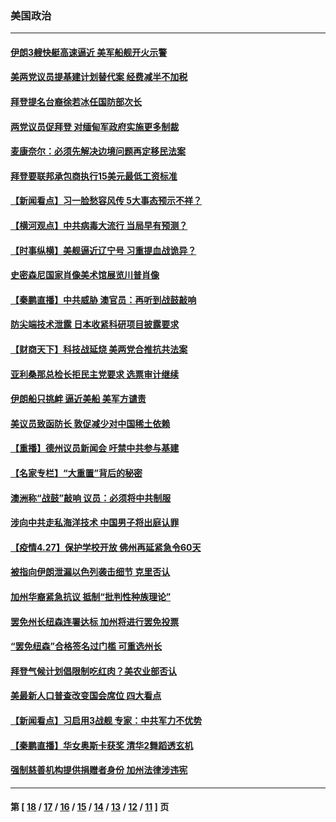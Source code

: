 ### 美国政治
---
#### [伊朗3艘快艇高速逼近 美军船舰开火示警](../../pages/ncid1078159/n12910869.md) 
#### [美两党议员提基建计划替代案 经费减半不加税](../../pages/ncid1078159/n12910108.md) 
#### [拜登提名台裔徐若冰任国防部次长](../../pages/ncid1078159/n12909118.md) 
#### [两党议员促拜登 对缅甸军政府实施更多制裁](../../pages/ncid1078159/n12910015.md) 
#### [麦康奈尔：必须先解决边境问题再定移民法案](../../pages/ncid1078159/n12909930.md) 
#### [拜登要联邦承包商执行15美元最低工资标准](../../pages/ncid1078159/n12909917.md) 
#### [【新闻看点】习一脸愁容风传 5大事态预示不祥？](../../pages/ncid1078159/n12909414.md) 
#### [【横河观点】中共病毒大流行 当局早有预测？](../../pages/ncid1078159/n12909690.md) 
#### [【时事纵横】美舰逼近辽宁号 习重提血战诡异？](../../pages/ncid1078159/n12909644.md) 
#### [史密森尼国家肖像美术馆展览川普肖像](../../pages/ncid1078159/n12909726.md) 
#### [【秦鹏直播】中共威胁 澳官员：再听到战鼓敲响](../../pages/ncid1078159/n12909661.md) 
#### [防尖端技术泄露 日本收紧科研项目披露要求](../../pages/ncid1078159/n12909499.md) 
#### [【财商天下】科技战延烧 美两党合推抗共法案](../../pages/ncid1078159/n12908991.md) 
#### [亚利桑那总检长拒民主党要求 选票审计继续](../../pages/ncid1078159/n12909573.md) 
#### [伊朗船只挑衅 逼近美船 美军方谴责](../../pages/ncid1078159/n12909348.md) 
#### [美议员致函防长 敦促减少对中国稀土依赖](../../pages/ncid1078159/n12909301.md) 
#### [【重播】德州议员新闻会 吁禁中共参与基建](../../pages/ncid1078159/n12895830.md) 
#### [【名家专栏】“大重置”背后的秘密](../../pages/ncid1078159/n12908698.md) 
#### [澳洲称“战鼓”敲响 议员：必须将中共制服](../../pages/ncid1078159/n12909128.md) 
#### [涉向中共走私海洋技术 中国男子将出庭认罪](../../pages/ncid1078159/n12909141.md) 
#### [【疫情4.27】保护学校开放 佛州再延紧急令60天](../../pages/ncid1078159/n12908256.md) 
#### [被指向伊朗泄漏以色列袭击细节 克里否认](../../pages/ncid1078159/n12908112.md) 
#### [加州华裔紧急抗议 抵制“批判性种族理论”](../../pages/ncid1078159/n12907966.md) 
#### [罢免州长纽森连署达标 加州将进行罢免投票](../../pages/ncid1078159/n12907654.md) 
#### [“罢免纽森”合格签名过门槛 可重选州长](../../pages/ncid1078159/n12907691.md) 
#### [拜登气候计划倡限制吃红肉？美农业部否认](../../pages/ncid1078159/n12907444.md) 
#### [美最新人口普查改变国会席位 四大看点](../../pages/ncid1078159/n12907411.md) 
#### [【新闻看点】习启用3战舰 专家：中共军力不优势](../../pages/ncid1078159/n12907174.md) 
#### [【秦鹏直播】华女奥斯卡获奖 清华2舞蹈透玄机](../../pages/ncid1078159/n12907203.md) 
#### [强制慈善机构提供捐赠者身份 加州法律涉违宪](../../pages/ncid1078159/n12907247.md) 

---
#### 第 [ [18](./18.md) / [17](./17.md) / [16](./16.md) / [15](./15.md) / [14](./14.md) / [13](./13.md) / [12](./12.md) / [11](./11.md) ] 页
